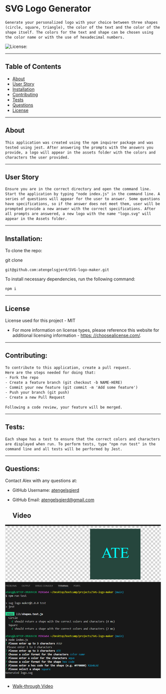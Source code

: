 # SVG Logo Generator
  
    Generate your personalized logo with your choice between three shapes (circle, square, triangle), the color of the text and the color of the shape itself. The colors for the text and shape can be chosen using the color name or with the use of hexadecimal numbers.
  
  ![License:](https://img.shields.io/badge/License-MIT-yellow.svg)
    
  ---
  ## Table of Contents
  * [About](#about)
  * [User Story](#user-story)
  * [Installation](#installation)
  * [Contributing](#contributing)
  * [Tests](#tests)
  * [Questions](#questions)
  * [License](#license)
  
  ---
  ## About
  
    This application was created using the npm inquirer package and was tested using jest. After answering the prompts with the answers you provide, a logo will appear in the assets folder with the colors and characters the user provided.
  
  ---
  
  ## User Story
  ```
  Ensure you are in the correct directory and open the command line. Start the application by typing "node index.js" in the command line. A series of questions will appear for the user to answer. Some questions have specifications, so if the answer does not meet them, user will be prompted provide a new answer with the correct specifications. After all prompts are answered, a new logo with the name "logo.svg" will appear in the Assets folder.
  ``` 
  
  ---
  
  ## Installation:
    
    
  To clone the repo:
    
  git clone 
  ```
  git@github.com:atengelsgjerd/SVG-logo-maker.git
  ```

  To install necessary dependencies, run the following command:
  ```
  npm i
  ```
  
  ---
  
   ## License
  License used for this project - MIT
  * For more information on license types, please reference this website
  for additional licensing information - [https: //choosealicense.com/](https://choosealicense.com/).
  
  ---
  
  ## Contributing:


    
    To contribute to this application, create a pull request.
    Here are the steps needed for doing that:
    - Fork the repo
    - Create a feature branch (git checkout -b NAME-HERE)
    - Commit your new feature (git commit -m 'Add some feature')
    - Push your branch (git push)
    - Create a new Pull Request
  
    Following a code review, your feature will be merged.
  
  
  ---
  
  ## Tests:
    Each shape has a test to ensure that the correct colors and characters are displayed when run. To perform tests, type "npm run test" in the command line and all tests will be performed by Jest.
  
  ---
  
  ## Questions:
  Contact Alex with any questions at:
  * GitHub Username: [atengelsgjerd](https://github.com/atengelsgjerd)
  * GitHub Email: atengelsgjerd@gmail.com

    ## Video
   ![](./Images/Screenshot%20(74).png)
  * [Walk-through Video](https://drive.google.com/file/d/1vvhv47B3_wSuajPVACX72B5zUn73NOi5/view?usp=sharing)
    
